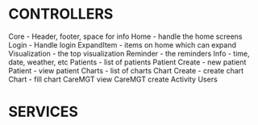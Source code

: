 # CONTROLLERS
Core - Header, footer, space for info
Home - handle the home screens
Login - Handle login
ExpandItem - items on home which can expand
Visualization - the top visualization
Reminder - the reminders
Info - time, date, weather, etc
Patients - list of patients
Patient Create - new patient
Patient - view patient
Charts - list of charts
Chart Create - create chart
Chart - fill chart
CareMGT view
CareMGT create
Activity
Users

# SERVICES
